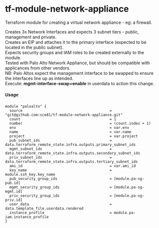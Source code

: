 # tf-module-network-appliance
Terraform module for creating a virtual network appliance - eg: a firewall. 

Creates 3x Network Interfaces and expects 3 subnet tiers - public, management and private.  
Creates an EIP and attaches it to the primary interface (expected to be located in the public subnet).  
Expects security groups and IAM roles to be created externally to the module.  
Tested with Palo Alto Network Appliance, but should be compatible with applicances from other vendors.   
NB: Palo Altos expect the management interface to be swapped to ensure the interfaces line up as intended.  
Execute: **mgmt-interface-swap=enable** in userdata to action this change. 

##### Usage

    module "paloalto" {
      source                                        = "git@github.com:sce81/tf-module-network-appliance.git"
      count                                         = 1
      number                                        = (count.index + 1)
      env                                           = var.env
      name                                          = var.name
      project                                       = var.project
      pub_subnet_ids                                = data.terraform_remote_state.infra.outputs.primary_subnet_ids
      mgmt_subnet_ids                               = data.terraform_remote_state.infra.outputs.secondary_subnet_ids
      priv_subnet_ids                               = data.terraform_remote_state.infra.outputs.tertiary_subnet_ids
      ami_id                                        = var.ami_id
      key_name                                      = module.ssh_key.key_name
      pub_security_group_ids                        = [module.pa-sg-pub.id]
      mgmt_security_group_ids                       = [module.pa-sg-mgmt.id]
      priv_security_group_ids                       = [module.pa-sg-priv.id]
      user_data                                     = data.template_file.userdata.rendered
      instance_profile                              = module.pa-iam.instance_profile
    }
